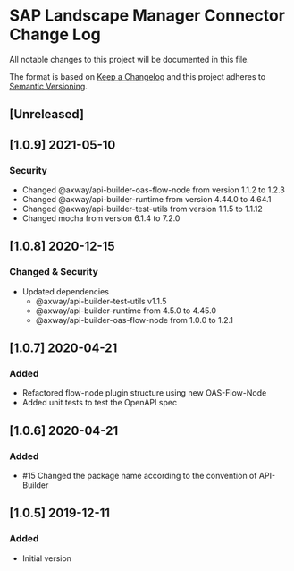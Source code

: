 # SAP Landscape Manager Connector Change Log
All notable changes to this project will be documented in this file.

The format is based on [Keep a Changelog](http://keepachangelog.com/)
and this project adheres to [Semantic Versioning](http://semver.org/).

## [Unreleased]

## [1.0.9] 2021-05-10
### Security
- Changed @axway/api-builder-oas-flow-node from version 1.1.2 to 1.2.3
- Changed @axway/api-builder-runtime from version 4.44.0 to 4.64.1
- Changed @axway/api-builder-test-utils from version 1.1.5 to 1.1.12
- Changed mocha from version 6.1.4 to 7.2.0

## [1.0.8] 2020-12-15
### Changed & Security
- Updated dependencies
    - @axway/api-builder-test-utils v1.1.5
    - @axway/api-builder-runtime from 4.5.0 to 4.45.0
    - @axway/api-builder-oas-flow-node from 1.0.0 to 1.2.1

## [1.0.7] 2020-04-21
### Added
- Refactored flow-node plugin structure using new OAS-Flow-Node
- Added unit tests to test the OpenAPI spec

## [1.0.6] 2020-04-21
### Added
- #15 Changed the package name according to the convention of API-Builder

## [1.0.5] 2019-12-11
### Added
- Initial version
